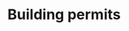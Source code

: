 ---
title: Building permits
longTitle: 'Building permits'
tags:
- gccommon
usedFor:
- "[[Construction industry]]"
---
